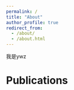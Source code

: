 ```yaml
---
permalink: /
title: "About"
author_profile: true
redirect_from: 
  - /about/
  - /about.html
---
```


我是ywz

Publications
======

